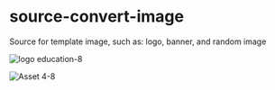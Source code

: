 # source-convert-image
Source for template image, such as: logo, banner, and random image

![logo education-8](https://github.com/iqbaalma/source-convert-image/assets/104726883/a9345e16-96ba-4cbd-81e9-83c299860f47)

![Asset 4-8](https://github.com/iqbaalma/source-convert-image/assets/104726883/82b73fdb-c632-46cd-85ff-aaaaf1af5d1d)
